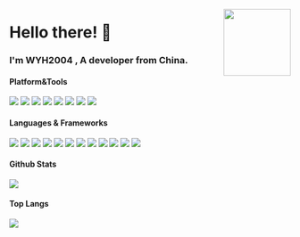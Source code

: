 <a href="https://counter.wyh2004.moe/"><img src="https://counter.wyh2004.moe/get/@github.readme?theme=asoul" height="120" align="right"></a>

# Hello there! 🤝

### I'm WYH2004 , A developer from China.

#### Platform&Tools
[![](https://img.shields.io/badge/Windows-11-4e9eee?style=for-the-badge&logo=windows&logoColor=ffffff)](https://www.microsoft.com/windows/windows-11)
[![](https://img.shields.io/badge/Linux-Debian-A81D33?style=for-the-badge&logo=Debian&logoColor=ffffff)](https://www.microsoft.com/windows)
[![](https://img.shields.io/badge/Windows%20Server-2019-4e9eee?style=for-the-badge&logo=windows&logoColor=ffffff)](https://www.microsoft.com/windows)
[![](https://img.shields.io/badge/Xiaomi-13-f45a00?style=for-the-badge&logo=android&logoColor=ffffff)](https://www.mi.com/)
[![](https://img.shields.io/badge/Xiaomi-Pad%206-f45a00?style=for-the-badge&logo=android&logoColor=ffffff)](https://www.mi.com/)
[![](https://img.shields.io/badge/Iphone-SE-999999?style=for-the-badge&logo=apple&logoColor=ffffff)](https://www.apple.com/)
[![](https://img.shields.io/badge/IDE-JetBrains-000000?style=for-the-badge&logo=jetbrains&logoColor=ffffff)](https://www.apple.com/)
[![](https://img.shields.io/badge/IDE-Visual%20Studio-007ec6?style=for-the-badge&logo=&logoColor=ffffff)](https://www.apple.com/)

#### Languages & Frameworks
![](https://img.shields.io/badge/-java-000000?style=for-the-badge&logo=OpenJDK&logoColor=ffffff)
![](https://img.shields.io/badge/-kotlin-7F52FF?style=for-the-badge&logo=kotlin&logoColor=ffffff)
![](https://img.shields.io/badge/-c%23-A8B9CC?style=for-the-badge&logo=C&logoColor=ffffff)
![](https://img.shields.io/badge/-python-3776AB?style=for-the-badge&logo=python&logoColor=ffffff)
![](https://img.shields.io/badge/-php-777BB4?style=for-the-badge&logo=php&logoColor=ffffff)
![](https://img.shields.io/badge/-HTML5-E34F26?style=for-the-badge&logo=html5&logoColor=ffffff)
![](https://img.shields.io/badge/-linux-FCC624?style=for-the-badge&logo=linux&logoColor=ffffff)
![](https://img.shields.io/badge/-markdown-000000?style=for-the-badge&logo=markdown&logoColor=ffffff)
![](https://img.shields.io/badge/-abb%20robot%20studio-FF9E0F?style=for-the-badge&logo=abbrobotstudio&logoColor=ffffff)
![](https://img.shields.io/badge/-arduino-00878F?style=for-the-badge&logo=arduino&logoColor=ffffff)
![](https://img.shields.io/badge/-espressif-E7352C?style=for-the-badge&logo=espressif&logoColor=ffffff)
![](https://img.shields.io/badge/-spigot-ED8106?style=for-the-badge&logo=spigotmc&logoColor=ffffff)

#### Github Stats
[![](https://github-readme-stats.vercel.app/api?username=WYH2004-MC&count_private=true&show_icons=true&locale=cn&include_all_commits=true&theme=material-palenight)](https://github.com/anuraghazra/github-readme-stats) 

#### Top Langs
[![](https://github-readme-stats.vercel.app/api/top-langs/?username=WYH2004-MC&hide=css,html&layout=compact&langs_count=8&theme=material-palenight&card_width=465)](https://github.com/anuraghazra/github-readme-stats)
